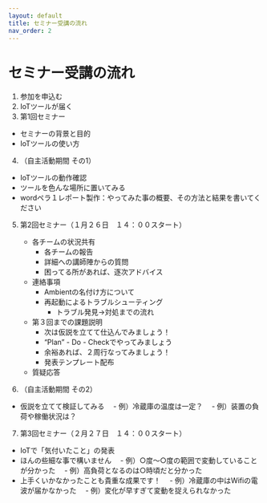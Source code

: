 ```yaml
---
layout: default
title: セミナー受講の流れ
nav_order: 2
---
```


# セミナー受講の流れ
1. 参加を申込む
2. IoTツールが届く
3. 第1回セミナー
 - セミナーの背景と目的
 - IoTツールの使い方
4. （自主活動期間 その1）
 - IoTツールの動作確認
 - ツールを色んな場所に置いてみる
 - wordペラ１レポート製作：やってみた事の概要、その方法と結果を書いてください
5. 第2回セミナー（１月２６日　１４：００スタート）
   - 各チームの状況共有
      - 各チームの報告
      - 詳細への講師陣からの質問
      - 困ってる所があれば、逐次アドバイス
   - 連絡事項
      - Ambientの名付け方について
      - 再起動によるトラブルシューティング
         - トラブル発見→対処までの流れ
   - 第３回までの課題説明
      - 次は仮説を立てて仕込んでみましょう！
      - “Plan” - Do - Checkでやってみましょう
      - 余裕あれば、２周行なってみましょう！
      - 発表テンプレート配布
   - 質疑応答

6. （自主活動期間 その2）
 - 仮説を立てて検証してみる
 　- 例）冷蔵庫の温度は一定？
 　- 例）装置の負荷や稼働状況は？
7. 第3回セミナー（２月２７日　１４：００スタート）
 - IoTで「気付いたこと」の発表
 - ほんの些細な事で構いません
 　- 例）○度～○度の範囲で変動していることが分かった
 　- 例）高負荷となるのは○時頃だと分かった
 - 上手くいかなかったことも貴重な成果です！
 　- 例）冷蔵庫の中はWifiの電波が届かなかった
 　- 例）変化が早すぎて変動を捉えられなかった
